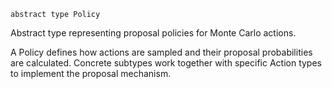 ```
abstract type Policy
```

Abstract type representing proposal policies for Monte Carlo actions.

A Policy defines how actions are sampled and their proposal probabilities are calculated. Concrete subtypes work together with specific Action types to implement the proposal mechanism.
